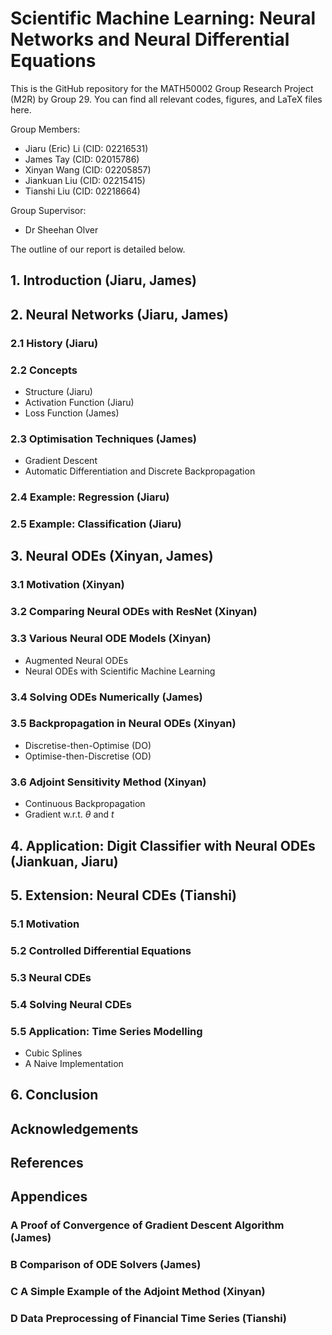 # Scientific Machine Learning: Neural Networks and Neural Differential Equations

This is the GitHub repository for the MATH50002 Group Research Project (M2R) by Group 29. You can find all relevant codes, figures, and LaTeX files here.

Group Members:

- Jiaru (Eric) Li (CID: 02216531)
- James Tay (CID: 02015786)
- Xinyan Wang (CID: 02205857)
- Jiankuan Liu (CID: 02215415)
- Tianshi Liu (CID: 02218664)

Group Supervisor:

- Dr Sheehan Olver

The outline of our report is detailed below.

## 1. Introduction (Jiaru, James)

## 2. Neural Networks (Jiaru, James)

### 2.1 History (Jiaru)

### 2.2 Concepts

- Structure (Jiaru)
- Activation Function (Jiaru)
- Loss Function (James)

### 2.3 Optimisation Techniques (James)

- Gradient Descent
- Automatic Differentiation and Discrete Backpropagation

### 2.4 Example: Regression (Jiaru)

### 2.5 Example: Classification (Jiaru)

## 3. Neural ODEs (Xinyan, James)

### 3.1 Motivation (Xinyan)

### 3.2 Comparing Neural ODEs with ResNet (Xinyan)

### 3.3 Various Neural ODE Models (Xinyan)

- Augmented Neural ODEs
- Neural ODEs with Scientific Machine Learning

### 3.4 Solving ODEs Numerically (James)

### 3.5 Backpropagation in Neural ODEs (Xinyan)

- Discretise-then-Optimise (DO)
- Optimise-then-Discretise (OD)

### 3.6 Adjoint Sensitivity Method (Xinyan)

- Continuous Backpropagation
- Gradient w.r.t. $\theta$ and $t$

## 4. Application: Digit Classifier with Neural ODEs (Jiankuan, Jiaru)

## 5. Extension: Neural CDEs (Tianshi)

### 5.1 Motivation

### 5.2 Controlled Differential Equations

### 5.3 Neural CDEs

### 5.4 Solving Neural CDEs

### 5.5 Application: Time Series Modelling

- Cubic Splines
- A Naive Implementation

## 6. Conclusion

## Acknowledgements

## References

## Appendices

### A Proof of Convergence of Gradient Descent Algorithm (James)

### B Comparison of ODE Solvers (James)

### C A Simple Example of the Adjoint Method (Xinyan)

### D Data Preprocessing of Financial Time Series (Tianshi)

